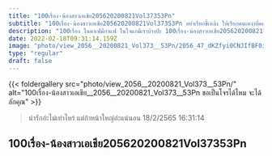 ```yaml
---
title: "100เรื่อง-น้องสาวเอเชีย205620200821Vol37353Pn"
subtitle: "100เรื่อง-น้องสาวเอเชีย205620200821Vol37353Pn อย่าเรียกขี้เหล้า ให้เรียกคนเหงาที่คอแห้ง"
description: "100เรื่อง ในคาเฟ่มีกาแฟ ในใจแกมีเราบ้างป่ะ 100เรื่อง-น้องสาวเอเชีย205620200821Vol37353Pn 18/2/2565 16:31:14"
date: 2022-02-18T09:31:14.159Z
image: "photo/view_2056__20200821_Vol373__53Pn/2056_47_dKZfyi0CNJIfBF0is05o.jpg"
type: "regular"
draft: false
---
```


{{< foldergallery src="photo/view_2056__20200821_Vol373__53Pn/" alt="100เรื่อง-น้องสาวเอเชีย__2056__20200821_Vol373__53Pn ขอเป็นโจรได้ไหม จะได้ลักคุณ" >}}


> น่ารักอ่ะไม่เท่าไหร่ แต่ถ้าหน้าใหญ่อ่ะแน่นอน 18/2/2565 16:31:14

## 100เรื่อง-น้องสาวเอเชีย205620200821Vol37353Pn
